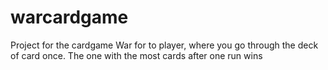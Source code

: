 # warcardgame
Project for the cardgame War for to player, where you go through the deck of card once. The one with the most cards after one run wins
